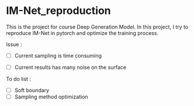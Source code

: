 # IM-Net_reproduction
This is the project for course Deep Generation Model. In this project, I try to reproduce IM-Net in pytorch and optimize the training process.



Issue :

- [ ] Current sampling is time consuming
- [ ] Current results has many noise on the surface



To do list :

- [ ] Soft boundary
- [ ] Sampling method optimization